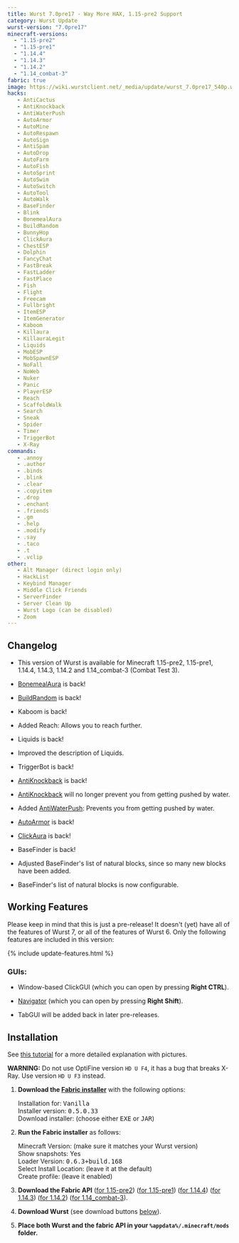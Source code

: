 ```yaml
---
title: Wurst 7.0pre17 - Way More HAX, 1.15-pre2 Support
category: Wurst Update
wurst-version: "7.0pre17"
minecraft-versions:
  - "1.15-pre2"
  - "1.15-pre1"
  - "1.14.4"
  - "1.14.3"
  - "1.14.2"
  - "1.14_combat-3"
fabric: true
image: https://wiki.wurstclient.net/_media/update/wurst_7.0pre17_540p.webp
hacks:
   - AntiCactus
   - AntiKnockback
   - AntiWaterPush
   - AutoArmor
   - AutoMine
   - AutoRespawn
   - AutoSign
   - AntiSpam
   - AutoDrop
   - AutoFarm
   - AutoFish
   - AutoSprint
   - AutoSwim
   - AutoSwitch
   - AutoTool
   - AutoWalk
   - BaseFinder
   - Blink
   - BonemealAura
   - BuildRandom
   - BunnyHop
   - ClickAura
   - ChestESP
   - Dolphin
   - FancyChat
   - FastBreak
   - FastLadder
   - FastPlace
   - Fish
   - Flight
   - Freecam
   - Fullbright
   - ItemESP
   - ItemGenerator
   - Kaboom
   - Killaura
   - KillauraLegit
   - Liquids
   - MobESP
   - MobSpawnESP
   - NoFall
   - NoWeb
   - Nuker
   - Panic
   - PlayerESP
   - Reach
   - ScaffoldWalk
   - Search
   - Sneak
   - Spider
   - Timer
   - TriggerBot
   - X-Ray
commands:
   - .annoy
   - .author
   - .binds
   - .blink
   - .clear
   - .copyitem
   - .drop
   - .enchant
   - .friends
   - .gm
   - .help
   - .modify
   - .say
   - .taco
   - .t
   - .vclip
other:
   - Alt Manager (direct login only)
   - HackList
   - Keybind Manager
   - Middle Click Friends
   - ServerFinder
   - Server Clean Up
   - Wurst Logo (can be disabled)
   - Zoom
---
```

## Changelog

- This version of Wurst is available for Minecraft 1.15-pre2, 1.15-pre1, 1.14.4, 1.14.3, 1.14.2 and 1.14_combat-3 (Combat Test 3).

- [BonemealAura](https://wiki.wurstclient.net/bonemealaura) is back!

- [BuildRandom](https://wiki.wurstclient.net/buildrandom) is back!

- Kaboom is back!

- Added Reach: Allows you to reach further.

- Liquids is back!

- Improved the description of Liquids.

- TriggerBot is back!

- [AntiKnockback](https://wiki.wurstclient.net/antiknockback) is back!

- [AntiKnockback](https://wiki.wurstclient.net/antiknockback) will no longer prevent you from getting pushed by water.

- Added [AntiWaterPush](https://wiki.wurstclient.net/antiwaterpush): Prevents you from getting pushed by water.

- [AutoArmor](https://wiki.wurstclient.net/autoarmor) is back!

- [ClickAura](https://wiki.wurstclient.net/clickaura) is back!

- BaseFinder is back!

- Adjusted BaseFinder's list of natural blocks, since so many new blocks have been added.

- BaseFinder's list of natural blocks is now configurable.

## Working Features

Please keep in mind that this is just a pre-release! It doesn't (yet) have all of the features of Wurst 7, or all of the features of Wurst 6. Only the following features are included in this version:

{% include update-features.html %}

### GUIs:

- Window-based ClickGUI (which you can open by pressing **Right CTRL**).

- [Navigator](https://wiki.wurstclient.net/navigator) (which you can open by pressing **Right Shift**).

- TabGUI will be added back in later pre-releases.

## Installation

See [this tutorial](/tutorials/wurst-7-optifine/) for a more detailed explanation with pictures.

**WARNING:** Do not use OptiFine version `HD U F4`, it has a bug that breaks X-Ray. Use version `HD U F3` instead.

1. **Download the <a href="https://fabricmc.net/use/installer/" target="_blank" rel="nofollow">Fabric installer</a>** with the following options:

   Installation for: <kbd>Vanilla</kbd>  
   Installer version: <kbd>0.5.0.33</kbd>  
   Download installer: (choose either <kbd>EXE</kbd> or <kbd>JAR</kbd>)

1. **Run the Fabric installer** as follows:

   Minecraft Version: (make sure it matches your Wurst version)  
   Show snapshots: Yes  
   Loader Version: <kbd>0.6.3+build.168</kbd>  
   Select Install Location: (leave it at the default)  
   Create profile: (leave it enabled)

1. **Download the Fabric API**
(<a href="https://www.curseforge.com/minecraft/mc-mods/fabric-api/files/2832703" target="_blank" rel="nofollow">for 1.15-pre2</a>)
(<a href="https://www.curseforge.com/minecraft/mc-mods/fabric-api/files/2830522" target="_blank" rel="nofollow">for 1.15-pre1</a>)
(<a href="https://www.curseforge.com/minecraft/mc-mods/fabric-api/files/2810785" target="_blank" rel="nofollow">for 1.14.4</a>)
(<a href="https://www.curseforge.com/minecraft/mc-mods/fabric-api/files/2742310" target="_blank" rel="nofollow">for 1.14.3</a>)
(<a href="https://www.curseforge.com/minecraft/mc-mods/fabric-api/files/2720368" target="_blank" rel="nofollow">for 1.14.2</a>)
(<a href="https://www.curseforge.com/minecraft/mc-mods/fabric-api/files/2810785" target="_blank" rel="nofollow">for 1.14_combat-3</a>).

1. **Download Wurst** (see download buttons [below](#downloads)).

1. **Place both Wurst and the fabric API in your `%appdata%/.minecraft/mods` folder.**
